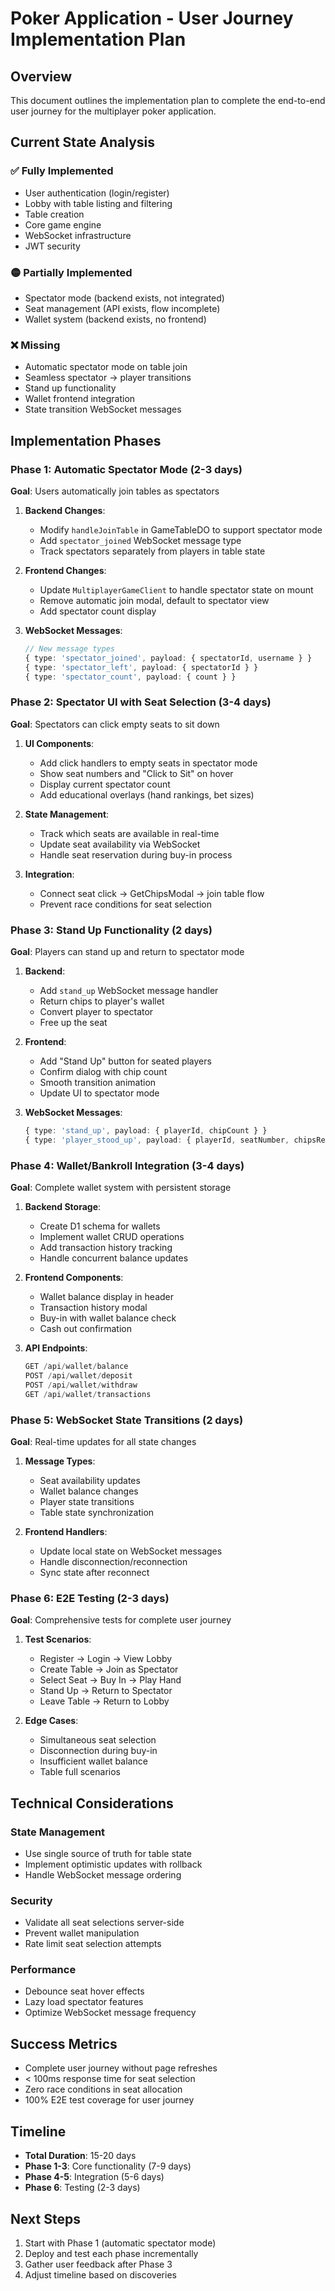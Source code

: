 # Poker Application - User Journey Implementation Plan

## Overview
This document outlines the implementation plan to complete the end-to-end user journey for the multiplayer poker application.

## Current State Analysis

### ✅ Fully Implemented
- User authentication (login/register)
- Lobby with table listing and filtering
- Table creation
- Core game engine
- WebSocket infrastructure
- JWT security

### 🟡 Partially Implemented
- Spectator mode (backend exists, not integrated)
- Seat management (API exists, flow incomplete)
- Wallet system (backend exists, no frontend)

### ❌ Missing
- Automatic spectator mode on table join
- Seamless spectator → player transitions
- Stand up functionality
- Wallet frontend integration
- State transition WebSocket messages

## Implementation Phases

### Phase 1: Automatic Spectator Mode (2-3 days)
**Goal**: Users automatically join tables as spectators

1. **Backend Changes**:
   - Modify `handleJoinTable` in GameTableDO to support spectator mode
   - Add `spectator_joined` WebSocket message type
   - Track spectators separately from players in table state

2. **Frontend Changes**:
   - Update `MultiplayerGameClient` to handle spectator state on mount
   - Remove automatic join modal, default to spectator view
   - Add spectator count display

3. **WebSocket Messages**:
   ```typescript
   // New message types
   { type: 'spectator_joined', payload: { spectatorId, username } }
   { type: 'spectator_left', payload: { spectatorId } }
   { type: 'spectator_count', payload: { count } }
   ```

### Phase 2: Spectator UI with Seat Selection (3-4 days)
**Goal**: Spectators can click empty seats to sit down

1. **UI Components**:
   - Add click handlers to empty seats in spectator mode
   - Show seat numbers and "Click to Sit" on hover
   - Display current spectator count
   - Add educational overlays (hand rankings, bet sizes)

2. **State Management**:
   - Track which seats are available in real-time
   - Update seat availability via WebSocket
   - Handle seat reservation during buy-in process

3. **Integration**:
   - Connect seat click → GetChipsModal → join table flow
   - Prevent race conditions for seat selection

### Phase 3: Stand Up Functionality (2 days)
**Goal**: Players can stand up and return to spectator mode

1. **Backend**:
   - Add `stand_up` WebSocket message handler
   - Return chips to player's wallet
   - Convert player to spectator
   - Free up the seat

2. **Frontend**:
   - Add "Stand Up" button for seated players
   - Confirm dialog with chip count
   - Smooth transition animation
   - Update UI to spectator mode

3. **WebSocket Messages**:
   ```typescript
   { type: 'stand_up', payload: { playerId, chipCount } }
   { type: 'player_stood_up', payload: { playerId, seatNumber, chipsReturned } }
   ```

### Phase 4: Wallet/Bankroll Integration (3-4 days)
**Goal**: Complete wallet system with persistent storage

1. **Backend Storage**:
   - Create D1 schema for wallets
   - Implement wallet CRUD operations
   - Add transaction history tracking
   - Handle concurrent balance updates

2. **Frontend Components**:
   - Wallet balance display in header
   - Transaction history modal
   - Buy-in with wallet balance check
   - Cash out confirmation

3. **API Endpoints**:
   ```typescript
   GET /api/wallet/balance
   POST /api/wallet/deposit
   POST /api/wallet/withdraw
   GET /api/wallet/transactions
   ```

### Phase 5: WebSocket State Transitions (2 days)
**Goal**: Real-time updates for all state changes

1. **Message Types**:
   - Seat availability updates
   - Wallet balance changes
   - Player state transitions
   - Table state synchronization

2. **Frontend Handlers**:
   - Update local state on WebSocket messages
   - Handle disconnection/reconnection
   - Sync state after reconnect

### Phase 6: E2E Testing (2-3 days)
**Goal**: Comprehensive tests for complete user journey

1. **Test Scenarios**:
   - Register → Login → View Lobby
   - Create Table → Join as Spectator
   - Select Seat → Buy In → Play Hand
   - Stand Up → Return to Spectator
   - Leave Table → Return to Lobby

2. **Edge Cases**:
   - Simultaneous seat selection
   - Disconnection during buy-in
   - Insufficient wallet balance
   - Table full scenarios

## Technical Considerations

### State Management
- Use single source of truth for table state
- Implement optimistic updates with rollback
- Handle WebSocket message ordering

### Security
- Validate all seat selections server-side
- Prevent wallet manipulation
- Rate limit seat selection attempts

### Performance
- Debounce seat hover effects
- Lazy load spectator features
- Optimize WebSocket message frequency

## Success Metrics
- Complete user journey without page refreshes
- < 100ms response time for seat selection
- Zero race conditions in seat allocation
- 100% E2E test coverage for user journey

## Timeline
- **Total Duration**: 15-20 days
- **Phase 1-3**: Core functionality (7-9 days)
- **Phase 4-5**: Integration (5-6 days)
- **Phase 6**: Testing (2-3 days)

## Next Steps
1. Start with Phase 1 (automatic spectator mode)
2. Deploy and test each phase incrementally
3. Gather user feedback after Phase 3
4. Adjust timeline based on discoveries